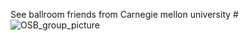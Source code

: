 See ballroom friends from Carnegie mellon university
#![OSB_group_picture](https://user-images.githubusercontent.com/66021647/213742375-f00a8adf-21dd-4c02-a0f2-0a67108efaa0.JPG|width=100)


